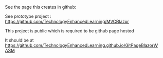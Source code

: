 See the page this creates in github:

See prototype project :
https://github.com/TechnologyEnhancedLearning/MVCBlazor

This project is public which is required to be github page hosted

It should be at 
https://github.com/TechnologyEnhancedLearning.github.io/GitPageBlazorWASM